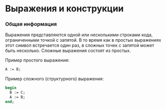# Выражения и конструкции

### Общая информация

Выражения представляются одной или несколькими строками кода, ограниченными точкой с запятой. В то время как в простых выражениях этот символ встречается один раз, в сложных точек с запятой может быть несколько. Сложные выражения состоят из простых.

Пример простого выражения:

```Pascal
A := B;
```

Пример сложного \(структурного\) выражения:

```Pascal
begin
  B := C;
  A := B;
end;
```



